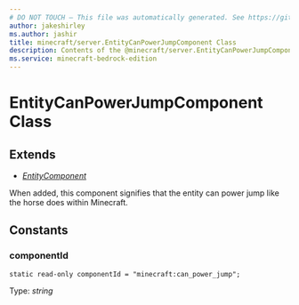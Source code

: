 ```yaml
---
# DO NOT TOUCH — This file was automatically generated. See https://github.com/mojang/minecraftapidocsgenerator to modify descriptions, examples, etc.
author: jakeshirley
ms.author: jashir
title: minecraft/server.EntityCanPowerJumpComponent Class
description: Contents of the @minecraft/server.EntityCanPowerJumpComponent class.
ms.service: minecraft-bedrock-edition
---
```

# EntityCanPowerJumpComponent Class

## Extends
- [*EntityComponent*](EntityComponent.md)

When added, this component signifies that the entity can power jump like the horse does within Minecraft.

## Constants

### **componentId**
`static read-only componentId = "minecraft:can_power_jump";`

Type: *string*
